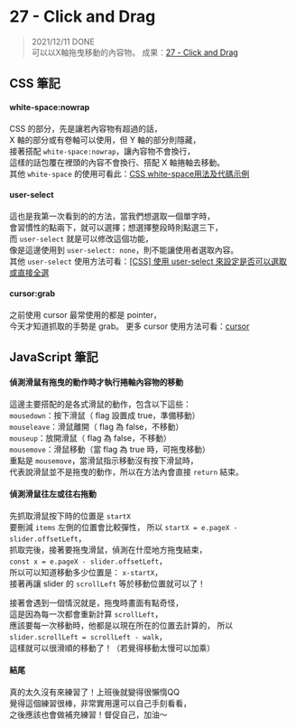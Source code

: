 
# 27 - Click and Drag
> 2021/12/11 DONE  
可以以X軸拖曳移動的內容物。
成果：[27 - Click and Drag](https://alice-nor.github.io/JavaScript30/27%20-%20Click%20and%20Drag/) 

## CSS 筆記 ##

#### white-space:nowrap

CSS 的部分，先是讓若內容物有超過的話，  
X 軸的部分或有卷軸可以使用，但 Y 軸的部分則隱藏，  
接著搭配 `white-space:nowrap`，讓內容物不會換行，  
這樣的話包覆在裡頭的內容不會換行、搭配 X 軸捲軸去移動。  
其他 `white-space` 的使用可看此：[CSS white-space用法及代碼示例](https://vimsky.com/zh-tw/examples/usage/css-white-space-property.html)

#### user-select

這也是我第一次看到的的方法，當我們想選取一個單字時，  
會習慣性的點兩下，就可以選擇；想選擇整段時則點選三下，  
而 `user-select` 就是可以修改這個功能，  
像是這邊使用到 `user-select: none`，則不能讓使用者選取內容。  
其他 `user-select` 使用方法可看：[[CSS] 使用 user-select 來設定是否可以選取或直接全選](https://tools.wingzero.tw/article/sn/270)

#### cursor:grab

之前使用 cursor 最常使用的都是 pointer，  
今天才知道抓取的手勢是 grab。
更多 cursor 使用方法可看：[cursor](https://developer.mozilla.org/zh-TW/docs/Web/CSS/cursor)


## JavaScript 筆記 ##

#### 偵測滑鼠有拖曳的動作時才執行捲軸內容物的移動

這邊主要搭配的是各式滑鼠的動作，包含以下這些：  
`mousedown`：按下滑鼠（ flag 設置成 true，準備移動）  
`mouseleave`：滑鼠離開（ flag 為 false，不移動）  
`mouseup`：放開滑鼠（ flag 為 false，不移動）  
`mousemove`：滑鼠移動（當 flag 為 true 時，可拖曳移動）  
重點是 `mousemove`，當滑鼠指示移動沒有按下滑鼠時，  
代表說滑鼠並不是拖曳的動作，所以在方法內會直接 `return` 結束。

#### 偵測滑鼠往左或往右拖動

先抓取滑鼠按下時的位置是 `startX`  
要刪減 `items` 左側的位置會比較彈性，
所以 `startX = e.pageX - slider.offsetLeft`，  
抓取完後，接著要拖曳滑鼠，偵測在什麼地方拖曳結束，  
`const x = e.pageX - slider.offsetLeft`，  
所以可以知道移動多少位置是： `x-startX`，  
接著再讓 slider 的 `scrollLeft` 等於移動位置就可以了！  

接著會遇到一個情況就是，拖曳時畫面有點奇怪，  
這是因為每一次都會重新計算 `scrollLeft`，  
應該要每一次移動時，他都是以現在所在的位置去計算的，
所以 `slider.scrollLeft = scrollLeft - walk`，  
這樣就可以很滑順的移動了！（若覺得移動太慢可以加乘）

#### 結尾

真的太久沒有來練習了！上班後就變得很懶惰QQ  
覺得這個練習很棒，非常實用還可以自己手刻看看，  
之後應該也會做補充練習！督促自己，加油～
